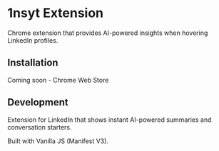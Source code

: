 # 1nsyt Extension

Chrome extension that provides AI-powered insights when hovering LinkedIn profiles.

## Installation

Coming soon - Chrome Web Store

## Development

Extension for LinkedIn that shows instant AI-powered summaries and conversation starters.

Built with Vanilla JS (Manifest V3).
